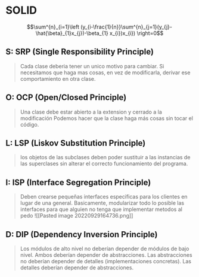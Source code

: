 # SOLID
$$\sum^{n}_{i=1}\left (y_{i-\frac{1}{n}}\sum^{n}_{j=1}(y_{j}-\hat{\beta}_{1}x_{j})-\beta_{1} x_{i})x_{i}) \right=0$$
## S: SRP (Single Responsibility Principle)
> Cada clase deberia tener un unico motivo para cambiar. Si necesitamos que haga mas cosas, en vez de modificarla, derivar ese comportamiento en otra clase.
> 
## O: OCP (Open/Closed Principle)
> Una clase debe estar abierto a la extension y cerrado a la modificación
> Podemos hacer que la clase haga más cosas sin tocar el código. 

## L: LSP (Liskov Substitution Principle)
>los objetos de las subclases deben poder sustituir a las instancias de las superclases sin alterar el correcto funcionamiento del programa.

## I: ISP (Interface Segregation Principle)
> Deben crearse pequeñas interfaces especificas para los clientes en lugar de una general.
> Basicamente, modularizar todo lo posible las interfaces para que alguien no tenga que implementar metodos al pedo
> ![[Pasted image 20220929164736.png]]

## D: DIP (Dependency Inversion Principle)
> Los módulos de alto nivel no deberían depender de módulos de bajo nivel. Ambos deberían depender de abstracciones.
> Las abstracciones no deberían depender de detalles (implementaciones concretas). Las detalles deberían depender de abstracciones.
